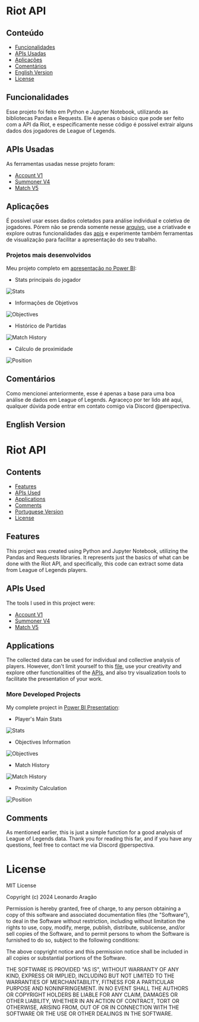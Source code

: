 # Riot API
## Conteúdo
- [Funcionalidades](#funcionalidades)
- [APIs Usadas](#apis-usadas)
- [Aplicações](#aplicações)
- [Comentários](#comentários)
- [English Version](#english-version)
- [License](#license)

## Funcionalidades
Esse projeto foi feito em Python e Jupyter Notebook, utilizando as bibliotecas Pandas e Requests. Ele é apenas o básico que pode ser feito com a API da Riot, e específicamente nesse código é possível extrair alguns dados dos jogadores de League of Legends.
 
## APIs Usadas
As ferramentas usadas nesse projeto foram:
- [Account V1](https://developer.riotgames.com/apis#account-v1)
- [Summoner V4](https://developer.riotgames.com/apis#summoner-v4)
- [Match V5](https://developer.riotgames.com/apis#match-v5)

## Aplicações
É possível usar esses dados coletados para análise individual e coletiva de jogadores. Pórem não se prenda somente nesse [arquivo](main_file/riot_api.ipynb), use a criativade e explore outras funcionalidades das [apis](https://developer.riotgames.com/apis) e experimente também ferramentas de visualização para facilitar a apresentação do seu trabalho.
### Projetos mais desenvolvidos
Meu projeto completo em [apresentação no Power BI]():
- Stats principais do jogador

![Stats]()

- Informações de Objetivos
  
![Objectives]()

- Histórico de Partidas
  
![Match History]()

- Cálculo de proximidade
  
![Position]()

## Comentários
Como mencionei anteriormente, esse é apenas a base para uma boa análise de dados em League of Legends. Agraceço por ter lido até aqui, qualquer dúvida pode entrar em contato comigo via Discord @perspectiva.

## English Version
# Riot API
## Contents
- [Features](#features)
- [APIs Used](#apis-used)
- [Applications](#applications)
- [Comments](#comments)
- [Portuguese Version](#conteúdo)
- [License](#license)

## Features
This project was created using Python and Jupyter Notebook, utilizing the Pandas and Requests libraries. It represents just the basics of what can be done with the Riot API, and specifically, this code can extract some data from League of Legends players.

## APIs Used
The tools I used in this project were:
- [Account V1](https://developer.riotgames.com/apis#account-v1)
- [Summoner V4](https://developer.riotgames.com/apis#summoner-v4)
- [Match V5](https://developer.riotgames.com/apis#match-v5)

## Applications
The collected data can be used for individual and collective analysis of players. However, don't limit yourself to this [file](main_file/riot_api.ipynb), use your creativity and explore other functionalities of the [APIs](https://developer.riotgames.com/apis), and also try visualization tools to facilitate the presentation of your work.
### More Developed Projects
My complete project in [Power BI Presentation]():
- Player's Main Stats
  
![Stats]()

- Objectives Information
  
![Objectives]()

- Match History
  
![Match History]()

- Proximity Calculation
  
![Position]()

## Comments
As mentioned earlier, this is just a simple function for a good analysis of League of Legends data. Thank you for reading this far, and if you have any questions, feel free to contact me via Discord @perspectiva.

# License

MIT License

Copyright (c) 2024 Leonardo Aragão

Permission is hereby granted, free of charge, to any person obtaining a copy
of this software and associated documentation files (the "Software"), to deal
in the Software without restriction, including without limitation the rights
to use, copy, modify, merge, publish, distribute, sublicense, and/or sell
copies of the Software, and to permit persons to whom the Software is
furnished to do so, subject to the following conditions:

The above copyright notice and this permission notice shall be included in all
copies or substantial portions of the Software.

THE SOFTWARE IS PROVIDED "AS IS", WITHOUT WARRANTY OF ANY KIND, EXPRESS OR
IMPLIED, INCLUDING BUT NOT LIMITED TO THE WARRANTIES OF MERCHANTABILITY,
FITNESS FOR A PARTICULAR PURPOSE AND NONINFRINGEMENT. IN NO EVENT SHALL THE
AUTHORS OR COPYRIGHT HOLDERS BE LIABLE FOR ANY CLAIM, DAMAGES OR OTHER
LIABILITY, WHETHER IN AN ACTION OF CONTRACT, TORT OR OTHERWISE, ARISING FROM,
OUT OF OR IN CONNECTION WITH THE SOFTWARE OR THE USE OR OTHER DEALINGS IN THE
SOFTWARE.
